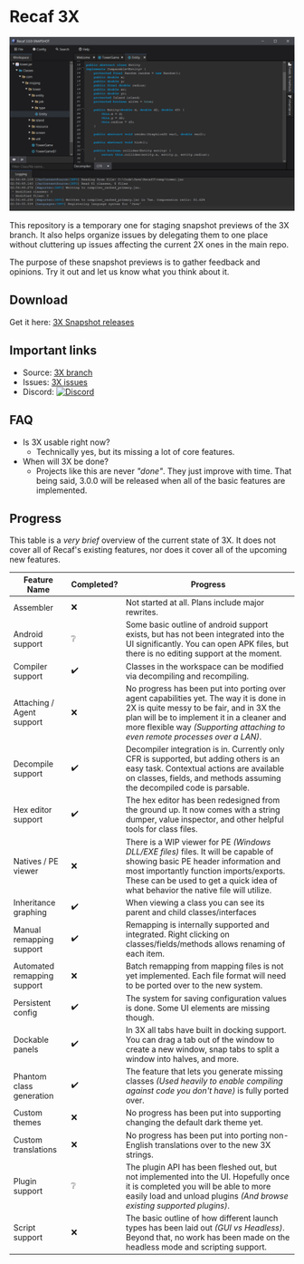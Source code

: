 # Recaf 3X 

![preview](media/preview.png)

This repository is a temporary one for staging snapshot previews of the 3X branch. 
It also helps organize issues by delegating them to one place without cluttering up issues affecting the current 2X ones in the main repo.

The purpose of these snapshot previews is to gather feedback and opinions. Try it out and let us know what you think about it.

## Download

Get it here: [3X Snapshot releases](https://github.com/Col-E/recaf-3x-issues/releases)

## Important links

* Source: [3X branch](https://github.com/Col-E/Recaf/tree/dev3)
* Issues: [3X issues](https://github.com/Col-E/recaf-3x-issues/issues)
* Discord: [![Discord](https://img.shields.io/discord/443258489146572810.svg?label=&logo=discord&logoColor=ffffff&color=7389D8&labelColor=6A7EC2)](https://discord.gg/Bya5HaA)

## FAQ

* Is 3X usable right now?
    * Technically yes, but its missing a lot of core features. 
* When will 3X be done?
    * Projects like this are never _"done"_. They just improve with time. That being said, 3.0.0 will be released when all of the basic features are implemented. 

## Progress

This table is a _very brief_ overview of the current state of 3X. It does not cover all of Recaf's existing features, nor does it cover all of the upcoming new features. 

| Feature Name                | Completed?         | Progress                                                     |
| --------------------------- | ------------------ | ------------------------------------------------------------ |
| Assembler                   | :x:                | Not started at all. Plans include major rewrites.            |
| Android support             | :grey_question:    | Some basic outline of android support exists, but has not been integrated into the UI significantly. You can open APK files, but there is no editing support at the moment. |
| Compiler support            | :heavy_check_mark: | Classes in the workspace can be modified via decompiling and recompiling. |
| Attaching / Agent support   | :x:                | No progress has been put into porting over agent capabilities yet. The way it is done in 2X is quite messy to be fair, and in 3X the plan will be to implement it in a cleaner and more flexible way _(Supporting attaching to even remote processes over a LAN)_. |
| Decompile support           | :heavy_check_mark: | Decompiler integration is in. Currently only CFR is supported, but adding others is an easy task. Contextual actions are available on classes, fields, and methods assuming the decompiled code is parsable. |
| Hex editor support          | :heavy_check_mark: | The hex editor has been redesigned from the ground up. It now comes with a string dumper, value inspector, and other helpful tools for class files. |
| Natives / PE viewer         | :x:                | There is a WIP viewer for PE _(Windows DLL/EXE files)_ files. It will be capable of showing basic PE header information and most importantly function imports/exports. These can be used to get a quick idea of what behavior the native file will utilize. |
| Inheritance graphing        | :heavy_check_mark: | When viewing a class you can see its parent and child classes/interfaces |
| Manual remapping support    | :heavy_check_mark: | Remapping is internally supported and integrated. Right clicking on classes/fields/methods allows renaming of each item. |
| Automated remapping support | :x:                | Batch remapping from mapping files is not yet implemented. Each file format will need to be ported over to the new system. |
| Persistent config           | :heavy_check_mark: | The system for saving configuration values is done. Some UI elements are missing though. |
| Dockable panels             | :heavy_check_mark: | In 3X all tabs have built in docking support. You can drag a tab out of the window to create a new window, snap tabs to split a window into halves, and more. |
| Phantom class generation    | :heavy_check_mark: | The feature that lets you generate missing classes _(Used heavily to enable compiling against code you don't have)_ is fully ported over. |
| Custom themes               | :x:                | No progress has been put into supporting changing the default dark theme yet. |
| Custom translations         | :x:                | No progress has been put into porting non-English translations over to the new 3X strings. |
| Plugin support              | :grey_question:    | The plugin API has been fleshed out, but not implemented into the UI. Hopefully once it is completed you will be able to more easily load and unload plugins _(And browse existing supported plugins)_. |
| Script support              | :x:                | The basic outline of how different launch types has been laid out _(GUI vs Headless)_. Beyond that, no work has been made on the headless mode and scripting support. |
